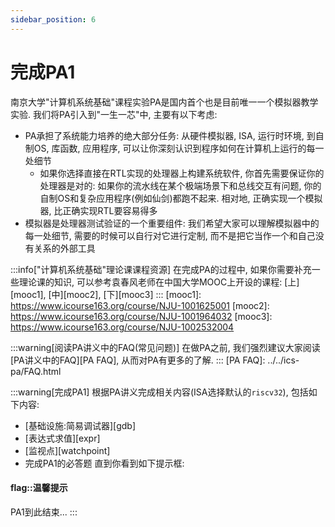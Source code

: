 ```yaml
---
sidebar_position: 6
---
```

# 完成PA1

南京大学"计算机系统基础"课程实验PA是国内首个也是目前唯一一个模拟器教学实验.
我们将PA引入到"一生一芯"中, 主要有以下考虑:
* PA承担了系统能力培养的绝大部分任务:
  从硬件模拟器, ISA, 运行时环境, 到自制OS, 库函数, 应用程序,
  可以让你深刻认识到程序如何在计算机上运行的每一处细节
  * 如果你选择直接在RTL实现的处理器上构建系统软件, 你首先需要保证你的处理器是对的:
    如果你的流水线在某个极端场景下和总线交互有问题, 你的自制OS和复杂应用程序(例如仙剑)都跑不起来.
    相对地, 正确实现一个模拟器, 比正确实现RTL要容易得多
* 模拟器是处理器测试验证的一个重要组件:
  我们希望大家可以理解模拟器中的每一处细节, 需要的时候可以自行对它进行定制,
  而不是把它当作一个和自己没有关系的外部工具


:::info["计算机系统基础"理论课课程资源]
在完成PA的过程中, 如果你需要补充一些理论课的知识,
可以参考袁春风老师在中国大学MOOC上开设的课程: [上][mooc1], [中][mooc2], [下][mooc3]
:::
[mooc1]: https://www.icourse163.org/course/NJU-1001625001
[mooc2]: https://www.icourse163.org/course/NJU-1001964032
[mooc3]: https://www.icourse163.org/course/NJU-1002532004

:::warning[阅读PA讲义中的FAQ(常见问题)]
在做PA之前, 我们强烈建议大家阅读[PA讲义中的FAQ][PA FAQ], 从而对PA有更多的了解.
:::
[PA FAQ]: ../../ics-pa/FAQ.html

:::warning[完成PA1]
根据PA讲义完成相关内容(ISA选择默认的`riscv32`), 包括如下内容:
* [基础设施:简易调试器][gdb]
* [表达式求值][expr]
* [监视点][watchpoint]
* 完成PA1的必答题
直到你看到如下提示框:
#### flag::温馨提示
PA1到此结束...
:::
<!-- https://github.com/oscc-web/ysyx-docs-content/issues/32 -->
<!-- [gdb]: ../../ics-pa/1.4.md
[expr]: ../../ics-pa/1.5.html
[watchpoint]: ../../ics-pa/1.6.html -->
